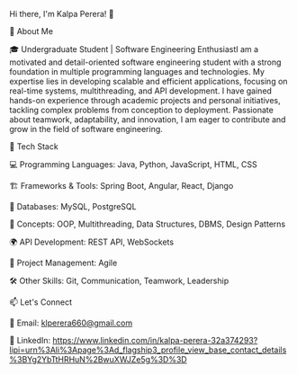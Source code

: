 Hi there, I'm Kalpa Perera! 👋

🚀 About Me

🎓 Undergraduate Student | Software Engineering EnthusiastI am a motivated and detail-oriented software engineering student with a strong foundation in multiple programming languages and technologies. My expertise lies in developing scalable and efficient applications, focusing on real-time systems, multithreading, and API development. I have gained hands-on experience through academic projects and personal initiatives, tackling complex problems from conception to deployment. Passionate about teamwork, adaptability, and innovation, I am eager to contribute and grow in the field of software engineering.

🌟 Tech Stack

💻 Programming Languages: Java, Python, JavaScript, HTML, CSS

🏗 Frameworks & Tools: Spring Boot, Angular, React, Django

📡 Databases: MySQL, PostgreSQL

🔄 Concepts: OOP, Multithreading, Data Structures, DBMS, Design Patterns

🌍 API Development: REST API, WebSockets

🏢 Project Management: Agile

🛠 Other Skills: Git, Communication, Teamwork, Leadership



📫 Let's Connect

📧 Email: klperera660@gmail.com

📧 LinkedIn: https://www.linkedin.com/in/kalpa-perera-32a374293?lipi=urn%3Ali%3Apage%3Ad_flagship3_profile_view_base_contact_details%3BYg2YbTtHRHuN%2BwuXWJZe5g%3D%3D
